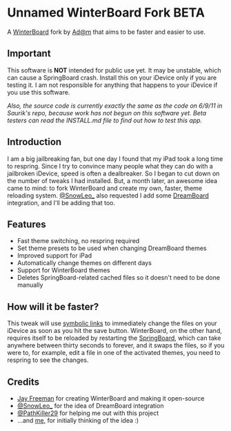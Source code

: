 # Unnamed WinterBoard Fork BETA #
A [WinterBoard](http://saurik.com) fork by [Ad@m](http://adamscode.sourceforge.net/?wb) that aims to be faster and easier to use. 

## Important ##
This software is **NOT** intended for public use yet. It may be unstable, which can cause a SpringBoard crash. Install this on your iDevice only if you are testing it. 
I am not responsible for anything that happens to your iDevice if you use this software. 

_Also, the source code is currently exactly the same as the code on 6/9/11 in Saurik's repo, because work has not begun on this software yet. Beta testers can read the INSTALL.md file to find out how to test this app._

## Introduction ##
I am a big jailbreaking fan, but one day I found that my iPad took a long time to respring. Since I try to convince many people what they can do with a jailbroken iDevice, speed is often a dealbreaker. So I began to cut down on the number of tweaks I had installed. But, a month later, an awesome idea came to mind: to fork WinterBoard and create my own, faster, theme reloading system. 
[@SnowLeo_](http://twitter.com/#!/SnowLeo_) also requested I add some [DreamBoard](http://code.google.com/p/dreamboard) integration, and I'll be adding that too. 

## Features ##
* Fast theme switching, no respring required
* Set theme presets to be used when changing DreamBoard themes
* Improved support for iPad
* Automatically change themes on different days
* Support for WinterBoard themes
* Deletes SpringBoard-related cached files so it doesn't need to be done manually

## How will it be faster? ##
This tweak will use [symbolic links](http://google.com/search?q=define+symlinks) to immediately change the files on your iDevice as soon as you hit the save button. WinterBoard, on the other hand, requires itself to be reloaded by restarting the [SpringBoard](http://en.wikipedia.org/wiki/SpringBoard), which can take anywhere between thirty seconds to forever, and it swaps the files, so if you were to, for example, edit a file in one of the activated themes, you need to respring to see the changes. 

## Credits ##
* [Jay Freeman](http://saurik.com) for creating WinterBoard and making it open-source
* [@SnowLeo_](http://twitter.com/#!/SnowLeo_) for the idea of DreamBoard integration
* [@PathKiller29](http://twitter.com/#!/PathKiller29) for helping me out with this project
* ...and [me](http://adamscode.sourceforge.net/?wb), for initially thinking of the idea :)